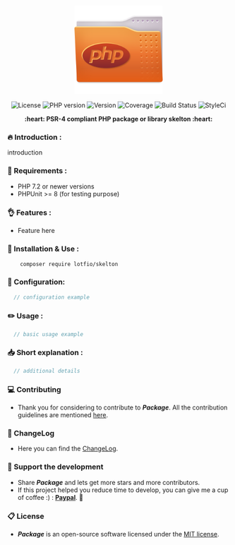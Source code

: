 <p align="center">
  <img src="https://github.com/lotfio/skeleton/blob/master/docs/logo.png" width="200"  alt="skelton Preview">
  <p align="center">
    <img src="https://img.shields.io/badge/Licence-MIT-ffd32a.svg" alt="License">
    <img src="https://img.shields.io/badge/PHP-7.1-808e9b.svg" alt="PHP version">
    <img src="https://img.shields.io/badge/Version-0.1.0-f53b57.svg" alt="Version">
    <img src="https://img.shields.io/badge/coverage-10%25-27ae60.svg" alt="Coverage">
    <img src="https://travis-ci.org/lotfio/skeleton.svg?branch=master" alt="Build Status">
    <img src="https://github.styleci.io/repos/159562913/shield?branch=master" alt="StyleCi">
    </p>
  <p align="center">
    <strong>:heart: PSR-4 compliant PHP package or library skelton :heart:</strong>
  </p>
</p>

### :fire: Introduction :
introduction

### :pushpin: Requirements :
- PHP 7.2 or newer versions
- PHPUnit >= 8 (for testing purpose)

### :ok_hand: Features :
- Feature here

### :rocket: Installation & Use :
```
    composer require lotfio/skelton
```

### :wrench: Configuration:
```php
  // configuration example
```

### :pencil2: Usage :
```php
  // basic usage example
```

### :inbox_tray: Short explanation :
```php
  // additional details
```

### :computer: Contributing

- Thank you for considering to contribute to ***Package***. All the contribution guidelines are mentioned [here](CONTRIBUTE.md).

### :page_with_curl: ChangeLog

- Here you can find the [ChangeLog](CHANGELOG.md).

### :beer: Support the development

- Share ***Package*** and lets get more stars and more contributors.
- If this project helped you reduce time to develop, you can give me a cup of coffee :) : **[Paypal](https://www.paypal.me/lotfio)**. 💖

### :clipboard: License

- ***Package*** is an open-source software licensed under the [MIT license](LICENSE).
